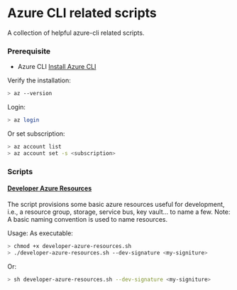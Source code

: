 # Azure CLI related scripts
A collection of helpful azure-cli related scripts.

### Prerequisite
* Azure CLI [Install Azure CLI](https://docs.microsoft.com/en-us/cli/azure/install-azure-cli?view=azure-cli-latest)

Verify the installation:
```bash
> az --version
```
Login:
```bash
> az login
```
Or set subscription:
```bash
> az account list
> az account set -s <subscription>
```

### Scripts

#### [Developer Azure Resources](https://github.com/bkot88/utility/blob/master/scripts/azure-cli/developer-azure-resources.sh)
The script provisions some basic azure resources useful for development, i.e., a resource group, storage, service bus, key vault... to name a few.
Note: A basic naming convention is used to name resources.

Usage:
As executable:
```bash
> chmod +x developer-azure-resources.sh
> ./developer-azure-resources.sh --dev-signature <my-signiture>
```
Or:
```bash
> sh developer-azure-resources.sh --dev-signature <my-signiture>
```
